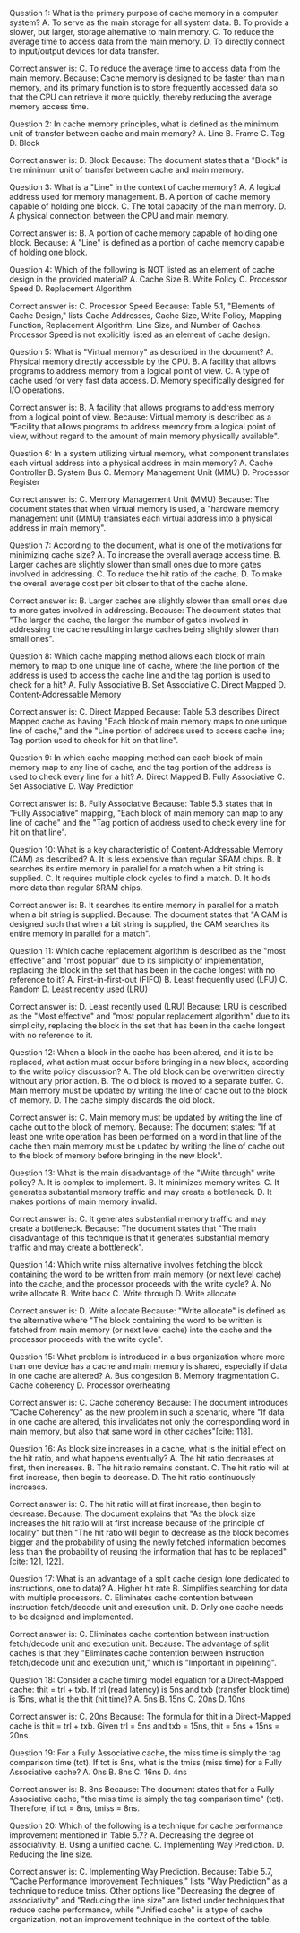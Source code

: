 Question 1: What is the primary purpose of cache memory in a computer system?
A. To serve as the main storage for all system data.
B. To provide a slower, but larger, storage alternative to main memory.
C. To reduce the average time to access data from the main memory.
D. To directly connect to input/output devices for data transfer.

Correct answer is: C. To reduce the average time to access data from the main memory.
Because: Cache memory is designed to be faster than main memory, and its primary function is to store frequently accessed data so that the CPU can retrieve it more quickly, thereby reducing the average memory access time.

Question 2: In cache memory principles, what is defined as the minimum unit of transfer between cache and main memory?
A. Line 
B. Frame 
C. Tag 
D. Block 

Correct answer is: D. Block 
Because: The document states that a "Block" is the minimum unit of transfer between cache and main memory.

Question 3: What is a "Line" in the context of cache memory?
A. A logical address used for memory management.
B. A portion of cache memory capable of holding one block. 
C. The total capacity of the main memory.
D. A physical connection between the CPU and main memory.

Correct answer is: B. A portion of cache memory capable of holding one block. 
Because: A "Line" is defined as a portion of cache memory capable of holding one block.

Question 4: Which of the following is NOT listed as an element of cache design in the provided material?
A. Cache Size 
B. Write Policy 
C. Processor Speed
D. Replacement Algorithm 

Correct answer is: C. Processor Speed
Because: Table 5.1, "Elements of Cache Design," lists Cache Addresses, Cache Size, Write Policy, Mapping Function, Replacement Algorithm, Line Size, and Number of Caches. Processor Speed is not explicitly listed as an element of cache design.

Question 5: What is "Virtual memory" as described in the document?
A. Physical memory directly accessible by the CPU.
B. A facility that allows programs to address memory from a logical point of view. 
C. A type of cache used for very fast data access.
D. Memory specifically designed for I/O operations.

Correct answer is: B. A facility that allows programs to address memory from a logical point of view. 
Because: Virtual memory is described as a "Facility that allows programs to address memory from a logical point of view, without regard to the amount of main memory physically available".

Question 6: In a system utilizing virtual memory, what component translates each virtual address into a physical address in main memory?
A. Cache Controller
B. System Bus
C. Memory Management Unit (MMU) 
D. Processor Register

Correct answer is: C. Memory Management Unit (MMU) 
Because: The document states that when virtual memory is used, a "hardware memory management unit (MMU) translates each virtual address into a physical address in main memory".

Question 7: According to the document, what is one of the motivations for minimizing cache size?
A. To increase the overall average access time.
B. Larger caches are slightly slower than small ones due to more gates involved in addressing. 
C. To reduce the hit ratio of the cache.
D. To make the overall average cost per bit closer to that of the cache alone.

Correct answer is: B. Larger caches are slightly slower than small ones due to more gates involved in addressing. 
Because: The document states that "The larger the cache, the larger the number of gates involved in addressing the cache resulting in large caches being slightly slower than small ones".

Question 8: Which cache mapping method allows each block of main memory to map to one unique line of cache, where the line portion of the address is used to access the cache line and the tag portion is used to check for a hit?
A. Fully Associative 
B. Set Associative 
C. Direct Mapped 
D. Content-Addressable Memory



Correct answer is: C. Direct Mapped 
Because: Table 5.3 describes Direct Mapped cache as having "Each block of main memory maps to one unique line of cache," and the "Line portion of address used to access cache line; Tag portion used to check for hit on that line".


Question 9: In which cache mapping method can each block of main memory map to any line of cache, and the tag portion of the address is used to check every line for a hit?
A. Direct Mapped 
B. Fully Associative 
C. Set Associative 
D. Way Prediction



Correct answer is: B. Fully Associative 
Because: Table 5.3 states that in "Fully Associative" mapping, "Each block of main memory can map to any line of cache" and the "Tag portion of address used to check every line for hit on that line".


Question 10: What is a key characteristic of Content-Addressable Memory (CAM) as described?
A. It is less expensive than regular SRAM chips.
B. It searches its entire memory in parallel for a match when a bit string is supplied. 
C. It requires multiple clock cycles to find a match.
D. It holds more data than regular SRAM chips.

Correct answer is: B. It searches its entire memory in parallel for a match when a bit string is supplied. 
Because: The document states that "A CAM is designed such that when a bit string is supplied, the CAM searches its entire memory in parallel for a match".

Question 11: Which cache replacement algorithm is described as the "most effective" and "most popular" due to its simplicity of implementation, replacing the block in the set that has been in the cache longest with no reference to it?
A. First-in-first-out (FIFO) 
B. Least frequently used (LFU) 
C. Random
D. Least recently used (LRU) 


Correct answer is: D. Least recently used (LRU) 
Because: LRU is described as the "Most effective" and "most popular replacement algorithm" due to its simplicity, replacing the block in the set that has been in the cache longest with no reference to it.

Question 12: When a block in the cache has been altered, and it is to be replaced, what action must occur before bringing in a new block, according to the write policy discussion?
A. The old block can be overwritten directly without any prior action.
B. The old block is moved to a separate buffer.
C. Main memory must be updated by writing the line of cache out to the block of memory. 
D. The cache simply discards the old block.

Correct answer is: C. Main memory must be updated by writing the line of cache out to the block of memory. 
Because: The document states: "If at least one write operation has been performed on a word in that line of the cache then main memory must be updated by writing the line of cache out to the block of memory before bringing in the new block".

Question 13: What is the main disadvantage of the "Write through" write policy?
A. It is complex to implement.
B. It minimizes memory writes.
C. It generates substantial memory traffic and may create a bottleneck. 
D. It makes portions of main memory invalid.

Correct answer is: C. It generates substantial memory traffic and may create a bottleneck. 
Because: The document states that "The main disadvantage of this technique is that it generates substantial memory traffic and may create a bottleneck".

Question 14: Which write miss alternative involves fetching the block containing the word to be written from main memory (or next level cache) into the cache, and the processor proceeds with the write cycle?
A. No write allocate 
B. Write back
C. Write through
D. Write allocate 

Correct answer is: D. Write allocate 
Because: "Write allocate" is defined as the alternative where "The block containing the word to be written is fetched from main memory (or next level cache) into the cache and the processor proceeds with the write cycle".

Question 15: What problem is introduced in a bus organization where more than one device has a cache and main memory is shared, especially if data in one cache are altered?
A. Bus congestion
B. Memory fragmentation
C. Cache coherency 
D. Processor overheating

Correct answer is: C. Cache coherency 
Because: The document introduces "Cache Coherency" as the new problem in such a scenario, where "If data in one cache are altered, this invalidates not only the corresponding word in main memory, but also that same word in other caches"[cite: 118].

Question 16: As block size increases in a cache, what is the initial effect on the hit ratio, and what happens eventually?
A. The hit ratio decreases at first, then increases.
B. The hit ratio remains constant.
C. The hit ratio will at first increase, then begin to decrease. 
D. The hit ratio continuously increases.

Correct answer is: C. The hit ratio will at first increase, then begin to decrease. 
Because: The document explains that "As the block size increases the hit ratio will at first increase because of the principle of locality" but then "The hit ratio will begin to decrease as the block becomes bigger and the probability of using the newly fetched information becomes less than the probability of reusing the information that has to be replaced"[cite: 121, 122].

Question 17: What is an advantage of a split cache design (one dedicated to instructions, one to data)?
A. Higher hit rate 
B. Simplifies searching for data with multiple processors.
C. Eliminates cache contention between instruction fetch/decode unit and execution unit. 
D. Only one cache needs to be designed and implemented.


Correct answer is: C. Eliminates cache contention between instruction fetch/decode unit and execution unit. 
Because: The advantage of split caches is that they "Eliminates cache contention between instruction fetch/decode unit and execution unit," which is "Important in pipelining".

Question 18: Consider a cache timing model equation for a Direct-Mapped cache: thit = trl + txb. If trl (read latency) is 5ns and txb (transfer block time) is 15ns, what is the thit (hit time)?
A. 5ns
B. 15ns
C. 20ns
D. 10ns

Correct answer is: C. 20ns
Because: The formula for thit in a Direct-Mapped cache is thit = trl + txb.
Given trl = 5ns and txb = 15ns,
thit = 5ns + 15ns = 20ns.

Question 19: For a Fully Associative cache, the miss time is simply the tag comparison time (tct). If tct is 8ns, what is the tmiss (miss time) for a Fully Associative cache?
A. 0ns
B. 8ns
C. 16ns
D. 4ns

Correct answer is: B. 8ns
Because: The document states that for a Fully Associative cache, "the miss time is simply the tag comparison time" (tct). Therefore, if tct = 8ns, tmiss = 8ns.

Question 20: Which of the following is a technique for cache performance improvement mentioned in Table 5.7?
A. Decreasing the degree of associativity. 
B. Using a unified cache. 
C. Implementing Way Prediction. 
D. Reducing the line size. 

Correct answer is: C. Implementing Way Prediction. 
Because: Table 5.7, "Cache Performance Improvement Techniques," lists "Way Prediction" as a technique to reduce tmiss. Other options like "Decreasing the degree of associativity" and "Reducing the line size" are listed under techniques that reduce cache performance, while "Unified cache" is a type of cache organization, not an improvement technique in the context of the table.